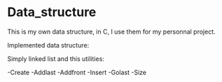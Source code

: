 # Data_structure
This is my own data structure, in C, I use them for my personnal project.

Implemented data structure:

Simply linked list and this utilities:

-Create
-Addlast
-Addfront
-Insert
-Golast
-Size
